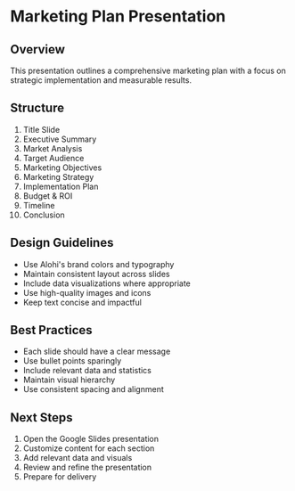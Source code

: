 # Marketing Plan Presentation

## Overview
This presentation outlines a comprehensive marketing plan with a focus on strategic implementation and measurable results.

## Structure
1. Title Slide
2. Executive Summary
3. Market Analysis
4. Target Audience
5. Marketing Objectives
6. Marketing Strategy
7. Implementation Plan
8. Budget & ROI
9. Timeline
10. Conclusion

## Design Guidelines
- Use Alohi's brand colors and typography
- Maintain consistent layout across slides
- Include data visualizations where appropriate
- Use high-quality images and icons
- Keep text concise and impactful

## Best Practices
- Each slide should have a clear message
- Use bullet points sparingly
- Include relevant data and statistics
- Maintain visual hierarchy
- Use consistent spacing and alignment

## Next Steps
1. Open the Google Slides presentation
2. Customize content for each section
3. Add relevant data and visuals
4. Review and refine the presentation
5. Prepare for delivery 